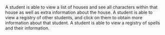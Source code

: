 A student is able to view a list of houses and see all characters within that house as well as extra information about the house.
A student is able to view a registry of other students, and click on them to obtain more information about that student.
A student is able to view a registry of spells and their information.
